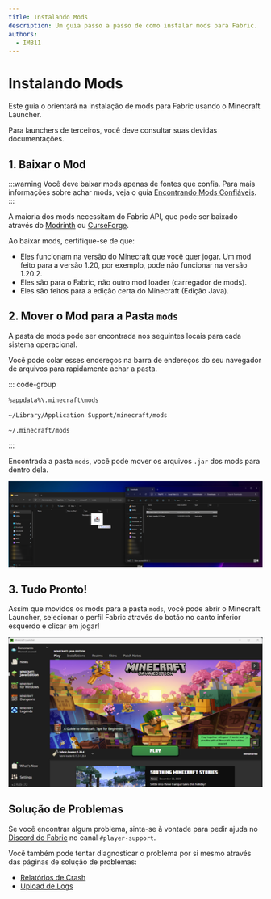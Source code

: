 ```yaml
---
title: Instalando Mods
description: Um guia passo a passo de como instalar mods para Fabric.
authors:
  - IMB11
---
```


# Instalando Mods

Este guia o orientará na instalação de mods para Fabric usando o Minecraft Launcher.

Para launchers de terceiros, você deve consultar suas devidas documentações.

## 1. Baixar o Mod

:::warning
Você deve baixar mods apenas de fontes que confia. Para mais informações sobre achar mods, veja o guia [Encontrando Mods Confiáveis](./finding-mods.md).
:::

A maioria dos mods necessitam do Fabric API, que pode ser baixado através do [Modrinth](https://modrinth.com/mod/fabric-api) ou [CurseForge](https://curseforge.com/minecraft/mc-mods/fabric-api).

Ao baixar mods, certifique-se de que:

- Eles funcionam na versão do Minecraft que você quer jogar. Um mod feito para a versão 1.20, por exemplo, pode não funcionar na versão 1.20.2.
- Eles são para o Fabric, não outro mod loader (carregador de mods).
- Eles são feitos para a edição certa do Minecraft (Edição Java).

## 2. Mover o Mod para a Pasta `mods`

A pasta de mods pode ser encontrada nos seguintes locais para cada sistema operacional.

Você pode colar esses endereços na barra de endereços do seu navegador de arquivos para rapidamente achar a pasta.

::: code-group

```:no-line-numbers [Windows]
%appdata%\.minecraft\mods
```

```:no-line-numbers [macOS]
~/Library/Application Support/minecraft/mods
```

```:no-line-numbers [Linux]
~/.minecraft/mods
```

:::

Encontrada a pasta `mods`, você pode mover os arquivos `.jar` dos mods para dentro dela.

![Mods instalados na pasta de mods.](/assets/players/installing-mods.png)

## 3. Tudo Pronto!

Assim que movidos os mods para a pasta `mods`, você pode abrir o Minecraft Launcher, selecionar o perfil Fabric através do botão no canto inferior esquerdo e clicar em jogar!

![Minecraft Launcher com o perfil Fabric selecionado.](/assets/players/installing-fabric/launcher-screen.png)

## Solução de Problemas

Se você encontrar algum problema, sinta-se à vontade para pedir ajuda no [Discord do Fabric](https://discord.gg/v6v4pMv) no canal `#player-support`.

Você também pode tentar diagnosticar o problema por si mesmo através das páginas de solução de problemas:

- [Relatórios de Crash](./troubleshooting/crash-reports.md)
- [Upload de Logs](./troubleshooting/uploading-logs.md)
